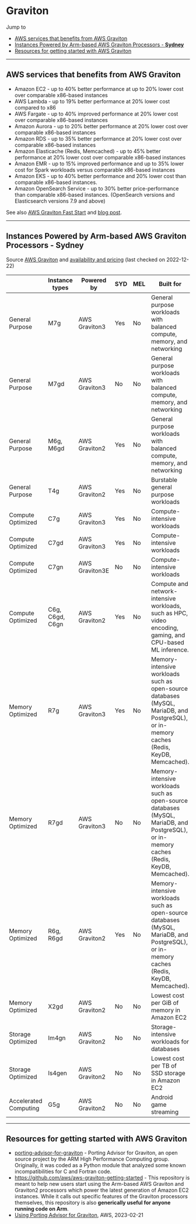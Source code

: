 # Graviton

Jump to
- [AWS services that benefits from AWS Graviton](#aws-services-that-benefits-from-aws-graviton)
- [Instances Powered by Arm-based AWS Graviton Processors - **Sydney**](#instances-powered-by-arm-based-aws-graviton-processors---sydney)
- [Resources for getting started with AWS Graviton](#resources-for-getting-started-with-aws-graviton)


---
## AWS services that benefits from AWS Graviton

- Amazon EC2 - up to 40% better performance at up to 20% lower cost over comparable x86-based instances
- AWS Lambda - up to 19% better performance at 20% lower cost compared to x86
- AWS Fargate - up to 40% improved performance at 20% lower cost over comparable x86-based instances
- Amazon Aurora - up to 20% better performance at 20% lower cost over comparable x86-based instances
- Amazon RDS - up to 35% better performance at 20% lower cost over comparable x86-based instances
- Amazon Elasticache (Redis, Memcached) - up to 45% better performance at 20% lower cost over comparable x86-based instances
- Amazon EMR - up to 15% improved performance and up to 35% lower cost for Spark workloads versus comparable x86-based instances
- Amazon EKS - up to 40% better performance and 20% lower cost than comparable x86-based instances.
- Amazon OpenSearch Service - up to 30% better price-performance than comparable x86-based instances. (OpenSearch versions and Elasticsearch versions 7.9 and above)

See also [AWS Graviton Fast Start](https://aws.amazon.com/ec2/graviton/fast-start/) and [blog post](https://aws.amazon.com/blogs/aws/graviton-fast-start-a-new-program-to-help-move-your-workloads-to-aws-graviton/).


---
## Instances Powered by Arm-based AWS Graviton Processors - **Sydney**
Source [AWS Graviton](https://aws.amazon.com/ec2/graviton/) and [availability and pricing](https://aws.amazon.com/ec2/pricing/on-demand/) (last checked on 2022-12-22)

| | Instance types | Powered by | SYD | MEL | Built for
|--|--|--|--|--|--|
| General Purpose | M7g | AWS Graviton3 | Yes | No | General purpose workloads with balanced compute, memory, and networking|
| General Purpose | M7gd | AWS Graviton3 | No | No | General purpose workloads with balanced compute, memory, and networking|
| General Purpose | M6g, M6gd | AWS Graviton2 | Yes | No | General purpose workloads with balanced compute, memory, and networking|
| General Purpose | T4g | AWS Graviton2 | Yes | No | Burstable general purpose workloads|
| Compute Optimized | C7g | AWS Graviton3 | Yes | No | Compute-intensive workloads|
| Compute Optimized | C7gd | AWS Graviton3 | Yes | No | Compute-intensive workloads|
| Compute Optimized | C7gn | AWS Graviton3E | No | No | Compute-intensive workloads|
| Compute Optimized | C6g, C6gd, C6gn | AWS Graviton2 | Yes | No | Compute and network-intensive workloads, such as HPC, video encoding, gaming, and CPU-based ML inference.|
| Memory Optimized | R7g | AWS Graviton3 | Yes | No | Memory-intensive workloads such as open-source databases (MySQL, MariaDB, and PostgreSQL), or in-memory caches (Redis, KeyDB, Memcached).|
| Memory Optimized | R7gd | AWS Graviton3 | No | No | Memory-intensive workloads such as open-source databases (MySQL, MariaDB, and PostgreSQL), or in-memory caches (Redis, KeyDB, Memcached).|
| Memory Optimized | R6g, R6gd | AWS Graviton2 | Yes | No | Memory-intensive workloads such as open-source databases (MySQL, MariaDB, and PostgreSQL), or in-memory caches (Redis, KeyDB, Memcached).|
| Memory Optimized | X2gd | AWS Graviton2 | No | No | Lowest cost per GiB of memory in Amazon EC2|
| Storage Optimized | Im4gn | AWS Graviton2 | No | No | Storage-intensive workloads for databases|
| Storage Optimized | Is4gen | AWS Graviton2 | No | No | Lowest cost per TB of SSD storage in Amazon EC2|
| Accelerated Computing | G5g | AWS Graviton2 | No | No | Android game streaming |


---
## Resources for getting started with AWS Graviton

- [porting-advisor-for-graviton](https://github.com/aws/porting-advisor-for-graviton) - Porting Advisor for Graviton, an open source project by the ARM High Performance Computing group. Originally, it was coded as a Python module that analyzed some known incompatibilities for C and Fortran code.
- https://github.com/aws/aws-graviton-getting-started - This repository is meant to help new users start using the Arm-based AWS Graviton and Graviton2 processors which power the latest generation of Amazon EC2 instances. While it calls out specific features of the Graviton processors themselves, this repository is also **generically useful for anyone running code on Arm**.
- [Using Porting Advisor for Graviton](https://aws.amazon.com/blogs/compute/using-porting-advisor-for-graviton/), AWS, 2023-02-21
